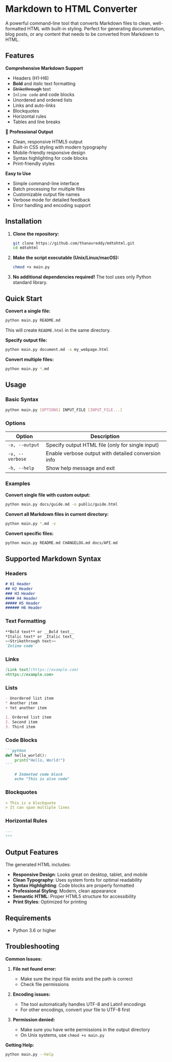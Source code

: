 # Markdown to HTML Converter

A powerful command-line tool that converts Markdown files to clean, well-formatted HTML with built-in styling. Perfect for generating documentation, blog posts, or any content that needs to be converted from Markdown to HTML.

## Features

**Comprehensive Markdown Support**
- Headers (H1-H6)
- **Bold** and *italic* text formatting
- ~~Strikethrough~~ text
- `Inline code` and code blocks
- Unordered and ordered lists
- Links and auto-links
- Blockquotes
- Horizontal rules
- Tables and line breaks

🎨 **Professional Output**
- Clean, responsive HTML5 output
- Built-in CSS styling with modern typography
- Mobile-friendly responsive design
- Syntax highlighting for code blocks
- Print-friendly styles

 **Easy to Use**
- Simple command-line interface
- Batch processing for multiple files
- Customizable output file names
- Verbose mode for detailed feedback
- Error handling and encoding support

## Installation

1. **Clone the repository:**
   ```bash
   git clone https://github.com/thanavreddy/mdtohtml.git
   cd mdtohtml
   ```

2. **Make the script executable (Unix/Linux/macOS):**
   ```bash
   chmod +x main.py
   ```

3. **No additional dependencies required!** The tool uses only Python standard library.

## Quick Start

**Convert a single file:**
```bash
python main.py README.md
```

This will create `README.html` in the same directory.

**Specify output file:**
```bash
python main.py document.md -o my_webpage.html
```

**Convert multiple files:**
```bash
python main.py *.md
```

## Usage

### Basic Syntax

```bash
python main.py [OPTIONS] INPUT_FILE [INPUT_FILE...]
```

### Options

| Option | Description |
|--------|-------------|
| `-o, --output` | Specify output HTML file (only for single input) |
| `-v, --verbose` | Enable verbose output with detailed conversion info |
| `-h, --help` | Show help message and exit |

### Examples

**Convert single file with custom output:**
```bash
python main.py docs/guide.md -o public/guide.html
```

**Convert all Markdown files in current directory:**
```bash
python main.py *.md -v
```

**Convert specific files:**
```bash
python main.py README.md CHANGELOG.md docs/API.md
```

## Supported Markdown Syntax

### Headers
```markdown
# H1 Header
## H2 Header
### H3 Header
#### H4 Header
##### H5 Header
###### H6 Header
```

### Text Formatting
```markdown
**Bold text** or __Bold text__
*Italic text* or _Italic text_
~~Strikethrough text~~
`Inline code`
```

### Links
```markdown
[Link text](https://example.com)
<https://example.com>
```

### Lists
```markdown
- Unordered list item
* Another item
+ Yet another item

1. Ordered list item
2. Second item
3. Third item
```

### Code Blocks
````markdown
```python
def hello_world():
    print("Hello, World!")
```

    # Indented code block
    echo "This is also code"
````

### Blockquotes
```markdown
> This is a blockquote
> It can span multiple lines
```

### Horizontal Rules
```markdown
---
***
```

## Output Features

The generated HTML includes:

- **Responsive Design**: Looks great on desktop, tablet, and mobile
- **Clean Typography**: Uses system fonts for optimal readability
- **Syntax Highlighting**: Code blocks are properly formatted
- **Professional Styling**: Modern, clean appearance
- **Semantic HTML**: Proper HTML5 structure for accessibility
- **Print Styles**: Optimized for printing



## Requirements

- Python 3.6 or higher

## Troubleshooting

**Common Issues:**

1. **File not found error:**
   - Make sure the input file exists and the path is correct
   - Check file permissions

2. **Encoding issues:**
   - The tool automatically handles UTF-8 and Latin1 encodings
   - For other encodings, convert your file to UTF-8 first

3. **Permission denied:**
   - Make sure you have write permissions in the output directory
   - On Unix systems, use `chmod +x main.py`

**Getting Help:**

```bash
python main.py --help
```
